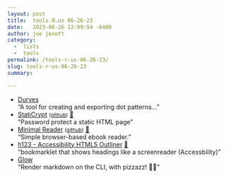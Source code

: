 ```yaml
---
layout: post
title:  tools.Я.us 06-26-23
date:   2023-06-26 12:09:54 -0400
author: joe jenett
category:
  -  lists
  -  tools
permalink: /tools-r-us-06-26-23/
slug: tools-r-us-06-26-23
summary: 

---
```

<ul class="links">
	<li><a title="Durves - Design Pattern Tool" href="https://durves.filipeesteves.com/">Durves</a><br>“A tool for creating and exporting dot patterns...”</li>
	<li><a title="StatiCrypt" href="https://robinmoisson.github.io/staticrypt/">StatiCrypt</a> <small>(<a href="https://github.com/robinmoisson/staticrypt">github</a>)</small> <a href="https://pinboard.in/u:tdjones">📌</a><br>“Password protect a static HTML page”</li>
	<li><a title="Minimal Reader" href="https://www.minimalreader.xyz/">Minimal Reader</a> <small>(<a href="https://github.com/MattKevan/minimal-reader">github</a>)</small> <a href="https://pinboard.in/u:jugglebird">📌</a><br>“Simple browser-based ebook reader.”</li>
	<li><a title="h123" href="https://hinderlingvolkart.github.io/h123/">h123 - Accessibility HTML5 Outliner</a> <a href="https://pinboard.in/u:stephanieleary">📌</a><br>“bookmarklet that shows headings like a screenreader (Accessbility)”</li>
	<li><a title="GitHub - charmbracelet/glow" href="https://github.com/charmbracelet/glow">Glow</a><br>“Render markdown on the CLI, with pizzazz! 💅🏻”</li>
</ul>
<a style="display:none;" href="https://brid.gy/publish/mastodon"><small>(cross-posted to mastodon)</small></a>

